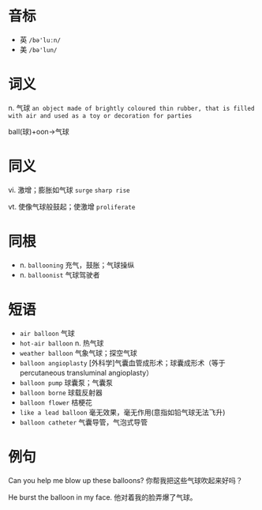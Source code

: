 # 音标

- 英 `/bə'luːn/`
- 美 `/bə'lun/`

# 词义

n. 气球
`an object made of brightly coloured thin rubber, that is filled with air and used as a toy or decoration for parties`



ball(球)+oon→气球

# 同义

vi. 激增；膨胀如气球
`surge` `sharp rise`

vt. 使像气球般鼓起；使激增
`proliferate`

# 同根

- n. `ballooning` 充气，鼓胀；气球操纵
- n. `balloonist` 气球驾驶者

# 短语

- `air balloon` 气球
- `hot-air balloon` n. 热气球
- `weather balloon` 气象气球；探空气球
- `balloon angioplasty` [外科学]气囊血管成形术；球囊成形术（等于percutaneous transluminal angioplasty）
- `balloon pump` 球囊泵；气囊泵
- `balloon borne` 球载反射器
- `balloon flower` 桔梗花
- `like a lead balloon` 毫无效果，毫无作用(意指如铅气球无法飞升)
- `balloon catheter` 气囊导管，气泡式导管

# 例句

Can you help me blow up these balloons?
你帮我把这些气球吹起来好吗？

He burst the balloon in my face.
他对着我的脸弄爆了气球。


